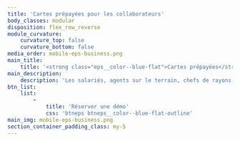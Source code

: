 ```yaml
---
title: 'Cartes prépayées pour les collaborateurs'
body_classes: modular
disposition: flex_row_reverse
module_curvature:
    curvature_top: false
    curvature_bottom: false
media_order: mobile-eps-business.png
main_title:
    title: '<strong class="eps__color--blue-flat">Cartes prépayées</strong> pour les collaborateurs'
main_description:
    description: 'Les salariés, agents sur le terrain, chefs de rayons, acheteurs ou personnels en déplacement ont aussi des frais et dépenses professionnelles liés à leur activité. E-Pay Space propose une solution clé-en-main, immédiatement disponible pour faciliter la gestion des frais du quotidien.'
btn_list:
    list:
        -
            title: 'Réserver une démo'
            css: 'btneps btneps__color--blue-flat-outline'
main_img: mobile-eps-business.png
section_container_padding_class: my-5
---
```


